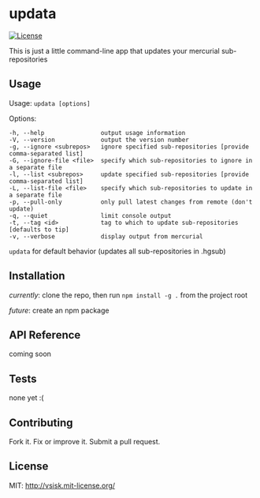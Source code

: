 # updata

[![License](
http://img.shields.io/:license-mit-blue.svg?style=flat-square)](
http://vsisk.mit-license.org)

This is just a little command-line app that updates your mercurial sub-repositories

## Usage
Usage: `updata [options]`

  Options:

    -h, --help                output usage information
    -V, --version             output the version number
    -g, --ignore <subrepos>   ignore specified sub-repositories [provide comma-separated list]
    -G, --ignore-file <file>  specify which sub-repositories to ignore in a separate file
    -l, --list <subrepos>     update specified sub-repositories [provide comma-separated list]
    -L, --list-file <file>    specify which sub-repositories to update in a separate file
    -p, --pull-only           only pull latest changes from remote (don't update)
    -q, --quiet               limit console output
    -t, --tag <id>            tag to which to update sub-repositories [defaults to tip]
    -v, --verbose             display output from mercurial


`updata` for default behavior (updates all sub-repositories in .hgsub)

## Installation
*currently*: clone the repo, then run `npm install -g .` from the project root

*future*: create an npm package

## API Reference
coming soon

## Tests
none yet :(

## Contributing
Fork it. Fix or improve it. Submit a pull request.

## License
MIT: http://vsisk.mit-license.org/
